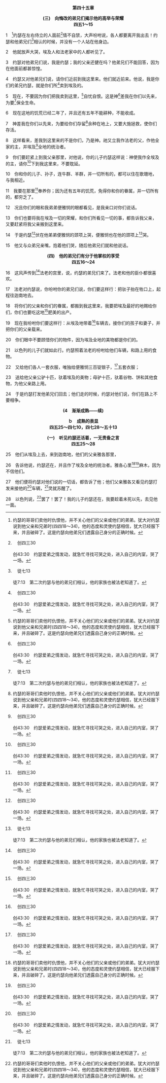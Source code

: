 <p style="text-align:center;font-weight:bold;">第四十五章</p>

<p style="text-align:center;font-weight:bold;">(三)　向悔改的弟兄们揭示他的高举与荣耀<br>四五1～15</p>

1　[^1]约瑟在左右侍立的人面前[^a]情不自禁，大声吩咐说，各人都要离开我出去！约瑟和他弟兄们[^b]相认的时候，并没有一个人站在他身边。

[^1]:约瑟的哥哥们卖他时仇恨他，并不关心他们的父亲或他们的弟弟。犹大对约瑟说到他父亲和兄弟时(四四18～34)，他的态度和灵使约瑟相信，犹大已经服下来，并且破碎了。这是约瑟向他弟兄们透露自己身分的正确时候。

[^a]:　创四三30<br><br>创43:30　约瑟爱弟之情发动，就急忙寻找可哭之处，进入自己的内室，哭了一场。

[^b]:　徒七13<br><br>徒7:13　第二次约瑟与他的弟兄们相认，他的家族也被法老知道了。

2　他就放声大哭，埃及人和法老家中的人都听见了。

3　约瑟对他弟兄们说，我是约瑟；我的父亲还健在吗？他弟兄们不能回答，因为在他面前都甚惊惶。

4　约瑟又对他弟兄们说，请你们近前到我这里来。他们就近前来。他说，我是你们的弟兄约瑟，就是你们所[^a]卖到埃及的。

[^a]:　创三七28；徒七9<br><br>创37:28　所以当米甸的商人从那里经过，约瑟的哥哥们就把约瑟从坑里拉上来，讲定二十锭银子，把约瑟卖给以实玛利人。他们就把约瑟带到埃及去了。<br><br>徒7:9　先祖嫉妒约瑟，把他卖到埃及去，神却与他同在，

5　现在，不要因为你们把我卖到这里，[^1]自忧自恨。这是神[^a]差我在你们以先来，为要[^b]保全生命。

[^1]:约瑟不需要赦免他的弟兄们，因为他并没有怪罪他们(参28注1)。他接受他弟兄们对他所作的一切，好像从神接受的一样；他也安慰那些得罪他的人(5～8，五十15～21)。他有何等的恩典！他的灵何等超绝！

[^a]:　诗一〇五17<br><br>诗105:17　祂在他们以先打发一个人去；约瑟被卖为奴仆。

[^b]:　创五十20<br><br>创50:20　从前你们的意思是要害我，但神的意思原是好的，要使许多人存活，成就今日的光景。

6　现在这地的饥荒已经二年了，并且还有五年不能耕种，不能收成。

7　神差我在你们以先来，为要给你们存留[^1]余种在地上，又要大施拯救，使你们存活。

[^1]:神的心意乃是要亚伯拉罕、以撒和雅各的后裔，为祂建造帐幕(出二五～三十，三五～四十)，使祂能在地上建立祂的国。神打发约瑟到埃及去，为要保全性命，使蒙拣选并蒙召的族类能存留余种，为着完成神的定旨。

8　这样看来，差我到这里来的不是你们，乃是神。祂又立我作法老的父，作他全家的主，并埃及[^a]全地的统治者。

[^a]:　创四一41；四五26<br><br>创41:41　法老又对约瑟说，看哪，我派你治理埃及全地。<br><br>创45:26　告诉他说，约瑟还在，并且作了埃及全地的统治者。雅各心里麻木，因为不信他们。

9　你们要赶紧上到我父亲那里，对他说，你的儿子约瑟这样说：神使我作全埃及的主，请你[^a]下到我这里来，不要耽延。

[^a]:　徒七14<br><br>徒7:14　约瑟就打发弟兄，请他父亲雅各和他全体亲族七十五人都来。

10　你和你的儿子、孙子，连牛群、羊群，并一切所有的，都可以住在歌珊地，与我相近。

11　我要在那里[^a]奉养你；因为还有五年的饥荒，免得你和你的眷属，并一切所有的，都穷乏了。

[^a]:　创四七12；五十21<br><br>创47:12　约瑟用粮食供养他父亲和他弟兄们，并他父亲全家的眷属，都是照各家的人口供养他们。<br><br>创50:21　所以现在你们不要害怕，我必养活你们，和你们的妇人孩子。于是约瑟用亲切的话安慰他们。

12　况且你们的眼和我弟弟便雅悯的眼都看见，是我亲口对你们说话。

13　你们也要将我在埃及一切的荣耀，和你们所看见一切的事，都告诉我父亲，又要赶紧将我父亲搬到这里来。

14　于是约瑟[^a]伏在他弟弟便雅悯的颈项上哭，便雅悯也在他的颈项上[^b]哭。

[^a]:　创四六29；参路十五20；徒二十37<br><br>创46:29　约瑟套车上歌珊去，迎接他父亲以色列；等到见了面，就伏在父亲的颈项上哭了许久。<br><br>路15:20　于是起来往他父亲那里去。相离还远，他父亲看见，就动了慈心，跑去抱着他的颈项，热切地与他亲嘴。<br><br>徒20:37　众人痛哭，抱着保罗的颈项，热切地和他亲嘴。

[^b]:　参亚十二10<br><br>亚12:10　我必将恩典和恳求的灵，浇灌大卫家和耶路撒冷的居民；他们必仰望我，就是他们所扎的；他们必为我哀号，如为丧独生子哀号，又为我痛哭，如为丧长子痛哭。

15　他又与众弟兄亲嘴，抱着他们哭，随后他弟兄们就和他说话。
<p style="text-align:center;font-weight:bold;">(四)　他的弟兄们有分于他掌权的享受<br>四五16～24</p>

16　这风声传到[^a]法老的宫里，说，约瑟的弟兄们来了。法老和他的臣仆都很喜欢。

[^a]:　徒七13<br><br>徒7:13　第二次约瑟与他的弟兄们相认，他的家族也被法老知道了。

17　法老对约瑟说，你吩咐你的弟兄们说，你们要这样行：把驮子抬在牲口上，起程往迦南地去。

18　将你们的父亲和你们的眷属，都搬到我这里来，我要把埃及最好的地赐给你们，你们也要吃这地[^a]肥美的出产。

[^a]:　创四七6<br><br>创47:6　埃及地都在你面前，只管叫你父亲和你弟兄们住在最好的地；他们可以住在歌珊地。你若知道他们中间有什么能干的人，就派他们看管我的牲畜。

19　现在我吩咐你们要这样行：从埃及地带着[^a]车辆去，接你们的孩子和妻子，并把你们的父亲载来。

[^a]:　创四六5<br><br>创46:5　雅各就从别是巴起身。以色列的儿子们使他们的父亲雅各和他们的孩子、妻子，都坐上法老所送来载雅各的车。

20　你们眼中不要顾惜你们的物件，因为埃及全地的美物都是你们的。

21　以色列的儿子们就如此行。约瑟照着法老的吩咐给他们车辆，和路上用的食物。

22　又给他们各人一套衣服，唯独给便雅悯三百锭银子，[^a]五套衣服；

[^a]:　创四三34<br><br>创43:34　约瑟把他面前的食物分出来，送给他们；但便雅悯所得的分，比别人多五倍。他们就饮酒，和约瑟一同宴乐。

23　送给他父亲公驴十匹，驮着埃及的美物；母驴十匹，驮着谷物、饼和其他食物，为他父亲路上用。

24　于是约瑟打发他弟兄们回去；他们走的时候，约瑟对他们说，你们在路上不要相争。

<p style="text-align:center;font-weight:bold;">(4　渐渐成熟——续)</p>

<p style="text-align:center;font-weight:bold;">ｂ　成熟的表显<br>四五25～四七10，四七28～五十13</p>

<p style="text-align:center;font-weight:bold;">(一)　听见约瑟还活着，一无责备之言<br>四五25～28</p>

25　他们从埃及上去，来到迦南地，他们的父亲雅各那里，

26　告诉他说，约瑟还在，并且作了埃及全地的统治者。雅各心里[^1][^a]麻木，因为不信他们。

[^1]:雅各听到关于约瑟的好消息时，他心里麻木，灵却苏醒(27)，指明他的魂和灵已经分开了(来四12)。这是雅各生命成熟的表显。

[^a]:　创四一41<br><br>创41:41　法老又对约瑟说，看哪，我派你治理埃及全地。

27　他们便将约瑟对他们说的一切话，都告诉了他；他们父亲雅各又看见约瑟打发来接他的[^a]车辆，[^b]灵就苏醒了。

[^a]:　创四五19；21；四六5<br><br>创45:19　现在我吩咐你们要这样行：从埃及地带着车辆去，接你们的孩子和妻子，并把你们的父亲载来。<br><br>创45:21　以色列的儿子们就如此行。约瑟照着法老的吩咐给他们车辆，和路上用的食物。<br><br>创46:5　雅各就从别是巴起身。以色列的儿子们使他们的父亲雅各和他们的孩子、妻子，都坐上法老所送来载雅各的车。

[^b]:　撒上三十12；赛五七15<br><br>撒上30:12　又给他一块无花果饼，两串葡萄干。他吃了，就精神复原；因为他已经三日三夜没有吃饼，没有喝水了。<br><br>赛57:15　因为那至高至上、住在永远、名为圣者的如此说，我必住在至高至圣的所在，也与心中痛悔和灵里卑微的人同居，要使卑微之人的灵苏醒，也使痛悔之人的心苏醒。

28　以色列说，[^1]罢了！罢了！我的儿子约瑟还在，我要趁着未死以先，去见他一面。

[^1]:雅各听见约瑟还活着，并没有因失去约瑟怪罪任何人。这是一个标记，说出他不仅被变化，他也成熟了，完全被神圣生命的丰满所充满。

